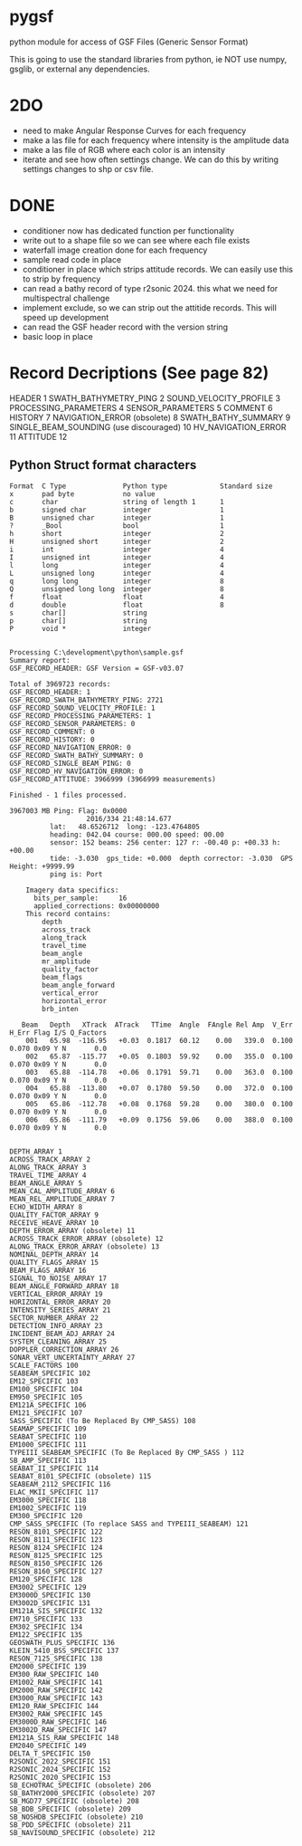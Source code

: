 # pygsf
python module for access of GSF Files (Generic Sensor Format)

This is going to use the standard libraries from python, ie NOT use numpy, gsglib, or external any dependencies.

# 2DO
* need to make Angular Response Curves for each frequency
* make a las file for each frequency where intensity is the amplitude data
* make a las file of RGB where each color is an intensity
* iterate and see how often settings change.  We can do this by writing settings changes to shp or csv file.

# DONE
* conditioner now has dedicated function per functionality
* write out to a shape file so we can see where each file exists
* waterfall image creation done for each frequency
* sample read code in place
* conditioner in place which strips attitude records.  We can easily use this to strip by frequency
* can read a bathy record of type r2sonic 2024.  this what we need for multispectral challenge
* implement exclude, so we can strip out the attitide records.  This will speed up development
* can read the GSF header record with the version string
* basic loop in place

# Record Decriptions (See page 82)
HEADER 									1
SWATH_BATHYMETRY_PING 					2
SOUND_VELOCITY_PROFILE 					3
PROCESSING_PARAMETERS 					4
SENSOR_PARAMETERS 						5
COMMENT 								6
HISTORY 								7
NAVIGATION_ERROR (obsolete) 			8
SWATH_BATHY_SUMMARY 					9
SINGLE_BEAM_SOUNDING (use discouraged)	10
HV_NAVIGATION_ERROR 					11
ATTITUDE 								12
  
## Python Struct format characters
```
Format	C Type	            Python type	            Standard size	    
x	    pad byte	        no value	 	 
c	    char	            string of length 1	    1	 
b	    signed char	        integer	                1	
B	    unsigned char	    integer	                1	
?	    _Bool	            bool	                1	
h	    short	            integer	                2
H	    unsigned short	    integer	                2	
i	    int	                integer	                4	
I	    unsigned int	    integer	                4	
l	    long	            integer	                4	
L	    unsigned long	    integer	                4	
q	    long long	        integer 	            8
Q	    unsigned long long	integer	                8
f	    float	            float               	4
d	    double	            float               	8
s	    char[]	            string	 	 
p	    char[]	            string	 	 
P	    void *	            integer	 	


Processing C:\development\python\sample.gsf
Summary report:
GSF_RECORD_HEADER: GSF Version = GSF-v03.07

Total of 3969723 records:
GSF_RECORD_HEADER: 1
GSF_RECORD_SWATH_BATHYMETRY_PING: 2721
GSF_RECORD_SOUND_VELOCITY_PROFILE: 1
GSF_RECORD_PROCESSING_PARAMETERS: 1
GSF_RECORD_SENSOR_PARAMETERS: 0
GSF_RECORD_COMMENT: 0
GSF_RECORD_HISTORY: 0
GSF_RECORD_NAVIGATION_ERROR: 0
GSF_RECORD_SWATH_BATHY_SUMMARY: 0
GSF_RECORD_SINGLE_BEAM_PING: 0
GSF_RECORD_HV_NAVIGATION_ERROR: 0
GSF_RECORD_ATTITUDE: 3966999 (3966999 measurements)

Finished - 1 files processed.

3967003 MB Ping: Flag: 0x0000 
                   2016/334 21:48:14.677
          lat:   48.6526712  long: -123.4764805
          heading: 042.04 course: 000.00 speed: 00.00
          sensor: 152 beams: 256 center: 127 r: -00.40 p: +00.33 h: +00.00
          tide: -3.030  gps_tide: +0.000  depth corrector: -3.030  GPS Height: +9999.99
          ping is: Port

	Imagery data specifics: 
	  bits_per_sample:     16
	  applied_corrections: 0x00000000
	This record contains:
		depth
		across_track
		along_track
		travel_time
		beam_angle
		mr_amplitude
		quality_factor
		beam_flags
		beam_angle_forward
		vertical_error
		horizontal_error
		brb_inten

   Beam   Depth   XTrack  ATrack   TTime  Angle  FAngle Rel Amp  V_Err  H_Err Flag I/S Q_Factors
    001   65.98  -116.95   +0.03  0.1817  60.12    0.00   339.0  0.100  0.070 0x09 Y N       0.0
    002   65.87  -115.77   +0.05  0.1803  59.92    0.00   355.0  0.100  0.070 0x09 Y N       0.0
    003   65.88  -114.78   +0.06  0.1791  59.71    0.00   363.0  0.100  0.070 0x09 Y N       0.0
    004   65.88  -113.80   +0.07  0.1780  59.50    0.00   372.0  0.100  0.070 0x09 Y N       0.0
    005   65.86  -112.78   +0.08  0.1768  59.28    0.00   380.0  0.100  0.070 0x09 Y N       0.0
    006   65.86  -111.79   +0.09  0.1756  59.06    0.00   388.0  0.100  0.070 0x09 Y N       0.0


DEPTH_ARRAY 1
ACROSS_TRACK_ARRAY 2
ALONG_TRACK_ARRAY 3
TRAVEL_TIME_ARRAY 4
BEAM_ANGLE_ARRAY 5
MEAN_CAL_AMPLITUDE_ARRAY 6
MEAN_REL_AMPLITUDE_ARRAY 7
ECHO_WIDTH_ARRAY 8
QUALITY_FACTOR_ARRAY 9
RECEIVE_HEAVE_ARRAY 10
DEPTH_ERROR_ARRAY (obsolete) 11
ACROSS_TRACK_ERROR_ARRAY (obsolete) 12
ALONG_TRACK_ERROR_ARRAY (obsolete) 13
NOMINAL_DEPTH_ARRAY 14
QUALITY_FLAGS_ARRAY 15
BEAM_FLAGS_ARRAY 16
SIGNAL_TO_NOISE_ARRAY 17
BEAM_ANGLE_FORWARD_ARRAY 18
VERTICAL_ERROR_ARRAY 19
HORIZONTAL_ERROR_ARRAY 20
INTENSITY_SERIES_ARRAY 21
SECTOR_NUMBER_ARRAY 22
DETECTION_INFO_ARRAY 23
INCIDENT_BEAM_ADJ_ARRAY 24
SYSTEM_CLEANING_ARRAY 25
DOPPLER_CORRECTION_ARRAY 26
SONAR_VERT_UNCERTAINTY_ARRAY 27
SCALE_FACTORS 100
SEABEAM_SPECIFIC 102
EM12_SPECIFIC 103
EM100_SPECIFIC 104
EM950_SPECIFIC 105
EM121A_SPECIFIC 106
EM121_SPECIFIC 107
SASS_SPECIFIC (To Be Replaced By CMP_SASS) 108
SEAMAP_SPECIFIC 109
SEABAT_SPECIFIC 110
EM1000_SPECIFIC 111
TYPEIII_SEABEAM_SPECIFIC (To Be Replaced By CMP_SASS ) 112
SB_AMP_SPECIFIC 113
SEABAT_II_SPECIFIC 114
SEABAT_8101_SPECIFIC (obsolete) 115
SEABEAM_2112_SPECIFIC 116
ELAC_MKII_SPECIFIC 117
EM3000_SPECIFIC 118
EM1002_SPECIFIC 119
EM300_SPECIFIC 120
CMP_SASS_SPECIFIC (To replace SASS and TYPEIII_SEABEAM) 121
RESON_8101_SPECIFIC 122
RESON_8111_SPECIFIC 123
RESON_8124_SPECIFIC 124
RESON_8125_SPECIFIC 125
RESON_8150_SPECIFIC 126
RESON_8160_SPECIFIC 127
EM120_SPECIFIC 128
EM3002_SPECIFIC 129
EM3000D_SPECIFIC 130
EM3002D_SPECIFIC 131
EM121A_SIS_SPECIFIC 132
EM710_SPECIFIC 133
EM302_SPECIFIC 134
EM122_SPECIFIC 135
GEOSWATH_PLUS_SPECIFIC 136
KLEIN_5410_BSS_SPECIFIC 137
RESON_7125_SPECIFIC 138
EM2000_SPECIFIC 139
EM300_RAW_SPECIFIC 140
EM1002_RAW_SPECIFIC 141
EM2000_RAW_SPECIFIC 142
EM3000_RAW_SPECIFIC 143
EM120_RAW_SPECIFIC 144
EM3002_RAW_SPECIFIC 145
EM3000D_RAW_SPECIFIC 146
EM3002D_RAW_SPECIFIC 147
EM121A_SIS_RAW_SPECIFIC 148
EM2040_SPECIFIC 149
DELTA_T_SPECIFIC 150
R2SONIC_2022_SPECIFIC 151
R2SONIC_2024_SPECIFIC 152
R2SONIC_2020_SPECIFIC 153
SB_ECHOTRAC_SPECIFIC (obsolete) 206
SB_BATHY2000_SPECIFIC (obsolete) 207
SB_MGD77_SPECIFIC (obsolete) 208
SB_BDB_SPECIFIC (obsolete) 209
SB_NOSHDB_SPECIFIC (obsolete) 210
SB_PDD_SPECIFIC (obsolete) 211
SB_NAVISOUND_SPECIFIC (obsolete) 212